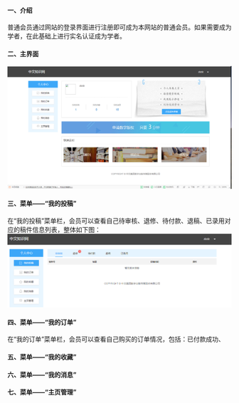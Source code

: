 #### 一、介绍

普通会员通过网站的登录界面进行注册即可成为本网站的普通会员。如果需要成为学者，在此基础上进行实名认证成为学者。

#### 二、主界面

![](/assets/会员主界面.png)

#### 三、菜单——“我的投稿”

在“我的投稿”菜单栏，会员可以查看自己待审核、退修、待付款、退稿、已录用对应的稿件信息列表，整体如下图：![](/assets/会员我的投稿.png)

#### 四、菜单——“我的订单”

在“我的订单”菜单栏，会员可以查看自己购买的订单情况，包括：已付款成功、

#### 五、菜单——“我的收藏”

#### 六、菜单——“我的消息”

#### 七、菜单——“主页管理”



